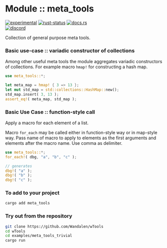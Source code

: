 <!-- {{# generate.module_header{} #}} -->

# Module :: meta_tools
<!--{ generate.module_header.start() }-->
 [![experimental](https://raster.shields.io/static/v1?label=&message=experimental&color=orange)](https://github.com/emersion/stability-badges#experimental) [![rust-status](https://github.com/Wandalen/wTools/actions/workflows/module_meta_tools_push.yml/badge.svg)](https://github.com/Wandalen/wTools/actions/workflows/module_meta_tools_push.yml) [![docs.rs](https://img.shields.io/docsrs/meta_tools?color=e3e8f0&logo=docs.rs)](https://docs.rs/meta_tools)  
[![discord](https://img.shields.io/discord/872391416519737405?color=eee&logo=discord&logoColor=eee&label=ask)](https://discord.gg/m3YfbXpUUY)
<!--{ generate.module_header.end }-->

Collection of general purpose meta tools.

### Basic use-case  :: variadic constructor of collections

Among other useful meta tools the module aggregates variadic constructors of collections. For example macro `hmap!` for constructing a hash map.

<!-- {{# generate.module{} #}} -->

```rust
use meta_tools::*;

let meta_map = hmap! { 3 => 13 };
let mut std_map = std::collections::HashMap::new();
std_map.insert( 3, 13 );
assert_eq!( meta_map, std_map );
```

### Basic Use Case :: function-style call

Apply a macro for each element of a list.

Macro `for_each` may be called either in function-style way or in map-style way.
Pass name of macro to apply to elements as the first arguments and elements after the macro name.
Use comma as delimiter.

<!-- {{# generate.module{} #}} -->

```rust
use meta_tools::*;
for_each!( dbg, "a", "b", "c" );

// generates
dbg!( "a" );
dbg!( "b" );
dbg!( "c" );
```

### To add to your project

```sh
cargo add meta_tools
```

### Try out from the repository

```sh
git clone https://github.com/Wandalen/wTools
cd wTools
cd examples/meta_tools_trivial
cargo run
```
